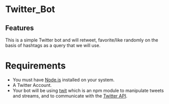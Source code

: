 # Twitter_Bot
## Features

This is a simple Twitter bot and will retweet, favorite/like randomly on the basis of hashtags as a query that we will use.

# Requirements
- You must have [Node.js](https://nodejs.org/en/) installed on your system.
- A Twitter Account.
- Your bot will be using [twit](https://www.npmjs.com/package/twit) which is an npm module to manipulate tweets and streams, and to communicate with the [Twitter API](https://developer.twitter.com/en/docs).

